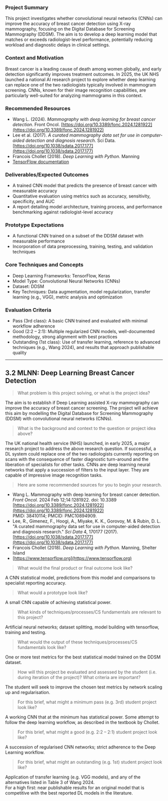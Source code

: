### Project Summary
This project investigates whether convolutional neural networks (CNNs) can improve the accuracy of breast cancer detection using X-ray mammography, focusing on the Digital Database for Screening Mammography (DDSM). The aim is to develop a deep learning model that matches or exceeds radiologist-level performance, potentially reducing workload and diagnostic delays in clinical settings.

### Context and Motivation
Breast cancer is a leading cause of death among women globally, and early detection significantly improves treatment outcomes. In 2025, the UK NHS launched a national AI research project to explore whether deep learning can replace one of the two radiologists typically involved in mammogram screening. CNNs, known for their image recognition capabilities, are particularly well-suited for analyzing mammograms in this context.

### Recommended Resources
- Wang L. (2024). *Mammography with deep learning for breast cancer detection*. Front Oncol. [https://doi.org/10.3389/fonc.2024.1281922](https://doi.org/10.3389/fonc.2024.1281922)  
- Lee et al. (2017). *A curated mammography data set for use in computer-aided detection and diagnosis research*. Sci Data. [https://doi.org/10.1038/sdata.2017.177](https://doi.org/10.1038/sdata.2017.177)  
- Francois Chollet (2018). *Deep Learning with Python*. Manning  
- [TensorFlow documentation](https://www.tensorflow.org)

### Deliverables/Expected Outcomes
- A trained CNN model that predicts the presence of breast cancer with measurable accuracy
- Quantitative evaluation using metrics such as accuracy, sensitivity, specificity, and AUC
- A report detailing model architecture, training process, and performance benchmarking against radiologist-level accuracy

### Prototype Expectations
- A functional CNN trained on a subset of the DDSM dataset with measurable performance
- Incorporation of data preprocessing, training, testing, and validation techniques

### Core Techniques and Concepts
- Deep Learning Frameworks: TensorFlow, Keras
- Model Type: Convolutional Neural Networks (CNNs)
- Dataset: DDSM
- Key Techniques: Data augmentation, model regularization, transfer learning (e.g., VGG), metric analysis and optimization

### Evaluation Criteria
- Pass (3rd class): A basic CNN trained and evaluated with minimal workflow adherence
- Good (2:2 – 2:1): Multiple regularized CNN models, well-documented methodology, strong alignment with best practices
- Outstanding (1st class): Use of transfer learning, reference to advanced techniques (e.g., Wang 2024), and results that approach publishable quality

---

## 3.2 MLNN: Deep Learning Breast Cancer Detection

> What problem is this project solving, or what is the project idea?

The aim is to establish if Deep Learning assisted X-ray mammography can improve the accuracy of breast cancer screening. The project will achieve this aim by modelling the Digital Database for Screening Mammography (DDSM) with convolutional neural networks (CNNs).

> What is the background and context to the question or project idea above?

The UK national health service (NHS) launched, in early 2025, a major research project to address the above research question. If successful, a DL system could replace one of the two radiologists currently reporting on scans with the consequence of faster diagnostic turn-around and the liberation of specialists for other tasks. CNNs are deep learning neural networks that apply a succession of filters to the input layer. They are capable of impressive image recognition tasks.

> Here are some recommended sources for you to begin your research.
- Wang L. Mammography with deep learning for breast cancer detection. *Front Oncol.* 2024 Feb 12;14:1281922. doi: 10.3389  
  [https://doi.org/10.3389/fonc.2024.1281922](https://doi.org/10.3389/fonc.2024.1281922)  
  PMID: 38410114; PMCID: PMC10894909.
- Lee, R., Gimenez, F., Hoogi, A., Miyake, K. K., Gorovoy, M. & Rubin, D. L. "A curated mammography data set for use in computer-aided detection and diagnosis research." *Sci Data* 4, 170177 (2017).  
  [https://doi.org/10.1038/sdata.2017.177](https://doi.org/10.1038/sdata.2017.177)
- Francois Chollet (2018). *Deep Learning with Python.* Manning, Shelter Island
- [https://www.tensorflow.org](https://www.tensorflow.org)

> What would the final product or final outcome look like?

A CNN statistical model, predictions from this model and comparisons to specialist reporting accuracy.

> What would a prototype look like?

A small CNN capable of achieving statistical power.

> What kinds of techniques/processes/CS fundamentals are relevant to this project?

Artificial neural networks; dataset splitting, model building with tensorflow, training and testing.

> What would the output of these techniques/processes/CS fundamentals look like?

One or more test metrics for the best statistical model trained on the DDSM dataset.

> How will this project be evaluated and assessed by the student (i.e. during iteration of the project)? What criteria are important?

The student will seek to improve the chosen test metrics by network scaling up and regularisation.

> For this brief, what might a minimum pass (e.g. 3rd) student project look like?

A working CNN that at the minimum has statistical power. Some attempt to follow the deep learning workflow, as described in the textbook by Chollet.

> For this brief, what might a good (e.g. 2:2 – 2:1) student project look like?

A succession of regularised CNN networks; strict adherence to the Deep Learning workflow.

> For this brief, what might an outstanding (e.g. 1st) student project look like?

Application of transfer learning (e.g. VGG models), and any of the alternatives listed in Table 3 of Wang 2024.  
For a high first: near publishable results for an original model that is competitive with the best reported DL models in the literature.
